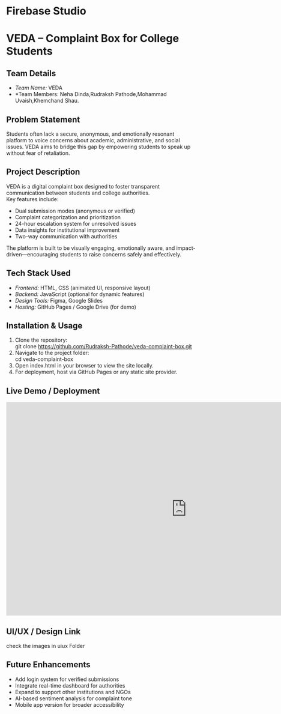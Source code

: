 # Firebase Studio

# VEDA – Complaint Box for College Students

## Team Details  
- *Team Name:* VEDA  
- *Team Members: Neha Dinda,Rudraksh Pathode,Mohammad Uvaish,Khemchand Shau. 

## Problem Statement  
Students often lack a secure, anonymous, and emotionally resonant platform to voice concerns about academic, administrative, and social issues. VEDA aims to bridge this gap by empowering students to speak up without fear of retaliation.

## Project Description  
VEDA is a digital complaint box designed to foster transparent communication between students and college authorities.  
Key features include:  
- Dual submission modes (anonymous or verified)  
- Complaint categorization and prioritization  
- 24-hour escalation system for unresolved issues  
- Data insights for institutional improvement  
- Two-way communication with authorities  

The platform is built to be visually engaging, emotionally aware, and impact-driven—encouraging students to raise concerns safely and effectively.

## Tech Stack Used  
- *Frontend:* HTML, CSS (animated UI, responsive layout)  
- *Backend:* JavaScript (optional for dynamic features)  
- *Design Tools:* Figma, Google Slides  
- *Hosting:* GitHub Pages / Google Drive (for demo)  

## Installation & Usage  
1. Clone the repository:  
   git clone https://github.com/Rudraksh-Pathode/veda-complaint-box.git  
2. Navigate to the project folder:  
   cd veda-complaint-box  
3. Open index.html in your browser to view the site locally.  
4. For deployment, host via GitHub Pages or any static site provider.

## Live Demo / Deployment  
<iframe src="https://docs.google.com/presentation/d/e/2PACX-1vQtT4O79CiqqXex4EhkA3LYNka0FbQbgQs_ceYrYmxvsLOIytlmJgMIFh2_uQa-9Q/pubembed?start=false&loop=false&delayms=3000" frameborder="0" width="960" height="569" allowfullscreen="true" mozallowfullscreen="true" webkitallowfullscreen="true"></iframe>

## UI/UX / Design Link  
check the images in uiux Folder

## Future Enhancements  
- Add login system for verified submissions  
- Integrate real-time dashboard for authorities  
- Expand to support other institutions and NGOs  
- AI-based sentiment analysis for complaint tone  
- Mobile app version for broader accessibility
